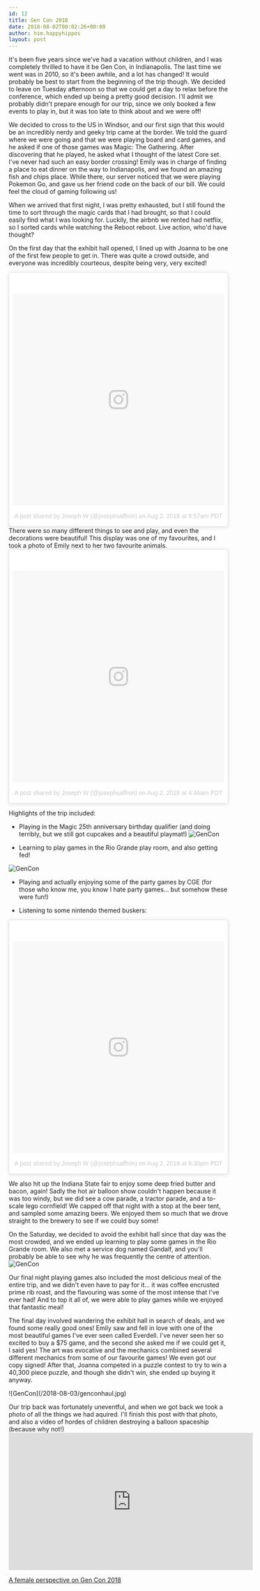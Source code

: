 ```yaml
---
id: 12
title: Gen Con 2018
date: 2018-08-02T00:02:26+00:00
author: him.happyhippos
layout: post
---
```


It's been five years since we've had a vacation without children, and I was completely thrilled to have it be Gen Con, in Indianapolis. The last time we went was in 2010, so it's been awhile, and a lot has changed! It would probably be best to start from the beginning of the trip though. We decided to leave on Tuesday afternoon so that we could get a day to relax before the conference, which ended up being a pretty good decision. I'll admit we probably didn't prepare enough for our trip, since we only booked a few events to play in, but it was too late to think about and we were off! 

We decided to cross to the US in Windsor, and our first sign that this would be an incredibly nerdy and geeky trip came at the border. We told the guard where we were going and that we were playing board and card games, and he asked if one of those games was Magic: The Gathering. After discovering that he played, he asked what I thought of the latest Core set. I've never had such an easy border crossing!
Emily was in charge of finding a place to eat dinner on the way to Indianapolis, and we found an amazing fish and chips place. While there, our server noticed that we were playing Pokemon Go, and gave us her friend code on the back of our bill. We could feel the cloud of gaming following us!

When we arrived that first night, I was pretty exhausted, but I still found the time to sort through the magic cards that I had brought, so that I could easily find what I was looking for. Luckily, the airbnb we rented had netflix, so I sorted cards while watching the Reboot reboot. Live action, who'd have thought?


On the first day that the exhibit hall opened, I lined up with Joanna to be one of the first few people to get in. There was quite a crowd outside, and everyone was incredibly courteous, despite being very, very excited!
<blockquote class="instagram-media" data-instgrm-permalink="https://www.instagram.com/p/Bl--UDGHaRI/?utm_source=ig_embed" data-instgrm-version="9" style=" background:#FFF; border:0; border-radius:3px; box-shadow:0 0 1px 0 rgba(0,0,0,0.5),0 1px 10px 0 rgba(0,0,0,0.15); margin: 1px; max-width:540px; min-width:326px; padding:0; width:99.375%; width:-webkit-calc(100% - 2px); width:calc(100% - 2px);"><div style="padding:8px;"> <div style=" background:#F8F8F8; line-height:0; margin-top:40px; padding:50.0% 0; text-align:center; width:100%;"> <div style=" background:url(data:image/png;base64,iVBORw0KGgoAAAANSUhEUgAAACwAAAAsCAMAAAApWqozAAAABGdBTUEAALGPC/xhBQAAAAFzUkdCAK7OHOkAAAAMUExURczMzPf399fX1+bm5mzY9AMAAADiSURBVDjLvZXbEsMgCES5/P8/t9FuRVCRmU73JWlzosgSIIZURCjo/ad+EQJJB4Hv8BFt+IDpQoCx1wjOSBFhh2XssxEIYn3ulI/6MNReE07UIWJEv8UEOWDS88LY97kqyTliJKKtuYBbruAyVh5wOHiXmpi5we58Ek028czwyuQdLKPG1Bkb4NnM+VeAnfHqn1k4+GPT6uGQcvu2h2OVuIf/gWUFyy8OWEpdyZSa3aVCqpVoVvzZZ2VTnn2wU8qzVjDDetO90GSy9mVLqtgYSy231MxrY6I2gGqjrTY0L8fxCxfCBbhWrsYYAAAAAElFTkSuQmCC); display:block; height:44px; margin:0 auto -44px; position:relative; top:-22px; width:44px;"></div></div><p style=" color:#c9c8cd; font-family:Arial,sans-serif; font-size:14px; line-height:17px; margin-bottom:0; margin-top:8px; overflow:hidden; padding:8px 0 7px; text-align:center; text-overflow:ellipsis; white-space:nowrap;"><a href="https://www.instagram.com/p/Bl--UDGHaRI/?utm_source=ig_embed" style=" color:#c9c8cd; font-family:Arial,sans-serif; font-size:14px; font-style:normal; font-weight:normal; line-height:17px; text-decoration:none;" target="_blank">A post shared by Joseph W (@josephsaffron)</a> on <time style=" font-family:Arial,sans-serif; font-size:14px; line-height:17px;" datetime="2018-08-02T16:57:30+00:00">Aug 2, 2018 at 9:57am PDT</time></p></div></blockquote> <script async defer src="//www.instagram.com/embed.js"></script>
There were so many different things to see and play, and even the decorations were beautiful! This display was one of my favourites, and I took a photo of Emily next to her two favourite animals.
<blockquote class="instagram-media" data-instgrm-permalink="https://www.instagram.com/p/Bl-a-UXn4f6/?utm_source=ig_embed" data-instgrm-version="9" style=" background:#FFF; border:0; border-radius:3px; box-shadow:0 0 1px 0 rgba(0,0,0,0.5),0 1px 10px 0 rgba(0,0,0,0.15); margin: 1px; max-width:540px; min-width:326px; padding:0; width:99.375%; width:-webkit-calc(100% - 2px); width:calc(100% - 2px);"><div style="padding:8px;"> <div style=" background:#F8F8F8; line-height:0; margin-top:40px; padding:50.0% 0; text-align:center; width:100%;"> <div style=" background:url(data:image/png;base64,iVBORw0KGgoAAAANSUhEUgAAACwAAAAsCAMAAAApWqozAAAABGdBTUEAALGPC/xhBQAAAAFzUkdCAK7OHOkAAAAMUExURczMzPf399fX1+bm5mzY9AMAAADiSURBVDjLvZXbEsMgCES5/P8/t9FuRVCRmU73JWlzosgSIIZURCjo/ad+EQJJB4Hv8BFt+IDpQoCx1wjOSBFhh2XssxEIYn3ulI/6MNReE07UIWJEv8UEOWDS88LY97kqyTliJKKtuYBbruAyVh5wOHiXmpi5we58Ek028czwyuQdLKPG1Bkb4NnM+VeAnfHqn1k4+GPT6uGQcvu2h2OVuIf/gWUFyy8OWEpdyZSa3aVCqpVoVvzZZ2VTnn2wU8qzVjDDetO90GSy9mVLqtgYSy231MxrY6I2gGqjrTY0L8fxCxfCBbhWrsYYAAAAAElFTkSuQmCC); display:block; height:44px; margin:0 auto -44px; position:relative; top:-22px; width:44px;"></div></div><p style=" color:#c9c8cd; font-family:Arial,sans-serif; font-size:14px; line-height:17px; margin-bottom:0; margin-top:8px; overflow:hidden; padding:8px 0 7px; text-align:center; text-overflow:ellipsis; white-space:nowrap;"><a href="https://www.instagram.com/p/Bl-a-UXn4f6/?utm_source=ig_embed" style=" color:#c9c8cd; font-family:Arial,sans-serif; font-size:14px; font-style:normal; font-weight:normal; line-height:17px; text-decoration:none;" target="_blank">A post shared by Joseph W (@josephsaffron)</a> on <time style=" font-family:Arial,sans-serif; font-size:14px; line-height:17px;" datetime="2018-08-02T11:46:26+00:00">Aug 2, 2018 at 4:46am PDT</time></p></div></blockquote> <script async defer src="//www.instagram.com/embed.js"></script>

Highlights of the trip included:

* Playing in the Magic 25th anniversary birthday qualifier (and doing terribly, but we still got cupcakes and a beautiful playmat!)
![GenCon](/2018-08-03/cupcakes.jpg)

* Learning to play games in the Rio Grande play room, and also getting fed!

![GenCon](/2018-08-03/riogrande.jpg)
* Playing and actually enjoying some of the party games by CGE (for those who know me, you know I hate party games... but somehow these were fun!)

* Listening to some nintendo themed buskers:
<blockquote class="instagram-media" data-instgrm-permalink="https://www.instagram.com/p/BmAGrABj_uc/?utm_source=ig_embed" data-instgrm-version="9" style=" background:#FFF; border:0; border-radius:3px; box-shadow:0 0 1px 0 rgba(0,0,0,0.5),0 1px 10px 0 rgba(0,0,0,0.15); margin: 1px; max-width:540px; min-width:326px; padding:0; width:99.375%; width:-webkit-calc(100% - 2px); width:calc(100% - 2px);"><div style="padding:8px;"> <div style=" background:#F8F8F8; line-height:0; margin-top:40px; padding:50.0% 0; text-align:center; width:100%;"> <div style=" background:url(data:image/png;base64,iVBORw0KGgoAAAANSUhEUgAAACwAAAAsCAMAAAApWqozAAAABGdBTUEAALGPC/xhBQAAAAFzUkdCAK7OHOkAAAAMUExURczMzPf399fX1+bm5mzY9AMAAADiSURBVDjLvZXbEsMgCES5/P8/t9FuRVCRmU73JWlzosgSIIZURCjo/ad+EQJJB4Hv8BFt+IDpQoCx1wjOSBFhh2XssxEIYn3ulI/6MNReE07UIWJEv8UEOWDS88LY97kqyTliJKKtuYBbruAyVh5wOHiXmpi5we58Ek028czwyuQdLKPG1Bkb4NnM+VeAnfHqn1k4+GPT6uGQcvu2h2OVuIf/gWUFyy8OWEpdyZSa3aVCqpVoVvzZZ2VTnn2wU8qzVjDDetO90GSy9mVLqtgYSy231MxrY6I2gGqjrTY0L8fxCxfCBbhWrsYYAAAAAElFTkSuQmCC); display:block; height:44px; margin:0 auto -44px; position:relative; top:-22px; width:44px;"></div></div><p style=" color:#c9c8cd; font-family:Arial,sans-serif; font-size:14px; line-height:17px; margin-bottom:0; margin-top:8px; overflow:hidden; padding:8px 0 7px; text-align:center; text-overflow:ellipsis; white-space:nowrap;"><a href="https://www.instagram.com/p/BmAGrABj_uc/?utm_source=ig_embed" style=" color:#c9c8cd; font-family:Arial,sans-serif; font-size:14px; font-style:normal; font-weight:normal; line-height:17px; text-decoration:none;" target="_blank">A post shared by Joseph W (@josephsaffron)</a> on <time style=" font-family:Arial,sans-serif; font-size:14px; line-height:17px;" datetime="2018-08-03T03:30:19+00:00">Aug 2, 2018 at 8:30pm PDT</time></p></div></blockquote> <script async defer src="//www.instagram.com/embed.js"></script>

We also hit up the Indiana State fair to enjoy some deep fried butter and bacon, again! Sadly the hot air balloon show couldn't happen because it was too windy, but we did see a cow parade, a tractor parade, and a to-scale lego cornfield! We capped off that night with a stop at the beer tent, and sampled some amazing beers. We enjoyed them so much that we drove straight to the brewery to see if we could buy some!

On the Saturday, we decided to avoid the exhibit hall since that day was the most crowded, and we ended up learning to play some games in the Rio Grande room. We also met a service dog named Gandalf, and you'll probably be able to see why he was frequently the centre of attention.
![GenCon](/2018-08-03/gandog.jpg)
  
 Our final night playing games also included the most delicious meal of the entire trip, and we didn't even have to pay for it... it was coffee encrusted prime rib roast, and the flavouring was some of the most intense that I've ever had! And to top it all of, we were able to play games while we enjoyed that fantastic meal! 
 
 The final day involved wandering the exhibit hall in search of deals, and we found some really good ones! Emily saw and fell in love with one of the most beautiful games I've ever seen called Everdell. I've never seen her so excited to buy a $75 game, and the second she asked me if we could get it, I said yes! The art was evocative and the mechanics combined several different mechanics from some of our favourite games! We even got our copy signed! After that, Joanna competed in a puzzle contest to try to win a 40,300 piece puzzle, and though she didn't win, she ended up buying it anyway.
 <p>
![GenCon](/2018-08-03/genconhaul.jpg)
</p>
Our trip back was fortunately uneventful, and when we got back we took a photo of all the things we had aquired. I'll finish this post with that photo, and also a video of hordes of children destroying a balloon spaceship (because why not!)

<iframe width="560" height="315" src="https://www.youtube.com/embed/k3iUzgZenRE?rel=0&amp;controls=0" frameborder="0" allow="autoplay; encrypted-media" allowfullscreen></iframe>

[A female perspective on Gen Con 2018](https://her.happyhippos.ca/2018/08/indy-8-years-later/)
